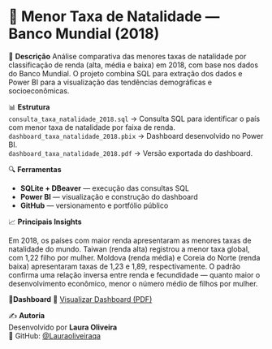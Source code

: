 # 👶 Menor Taxa de Natalidade — Banco Mundial (2018)

🧠 **Descrição**
Análise comparativa das menores taxas de natalidade por classificação de renda (alta, média e baixa) em 2018, com base nos dados do Banco Mundial.
O projeto combina SQL para extração dos dados e Power BI para a visualização das tendências demográficas e socioeconômicas.


📊 **Estrutura**  
`consulta_taxa_natalidade_2018.sql` → Consulta SQL para identificar o país com menor taxa de natalidade por faixa de renda.  
`dashboard_taxa_natalidade_2018.pbix` → Dashboard desenvolvido no Power BI.  
`dashboard_taxa_natalidade_2018.pdf` → Versão exportada do dashboard.


🔍 **Ferramentas**

- **SQLite + DBeaver** — execução das consultas SQL
- **Power BI** — visualização e construção do dashboard
- **GitHub** — versionamento e portfólio público



📈 **Principais Insights**

Em 2018, os países com maior renda apresentaram as menores taxas de natalidade do mundo.
Taiwan (renda alta) registrou a menor taxa global, com 1,22 filho por mulher.
Moldova (renda média) e Coreia do Norte (renda baixa) apresentaram taxas de 1,23 e 1,89, respectivamente.
O padrão confirma uma relação inversa entre renda e fecundidade — quanto maior o desenvolvimento econômico, menor o número médio de filhos por mulher.


📎**Dashboard**
📄 [Visualizar Dashboard (PDF)](./dashboard_emissao_co2_latam.pdf)


✍️ **Autoria**  
Desenvolvido por **Laura Oliveira**  
📂 GitHub: [@Lauraoliveiraqa](https://github.com/Lauraoliveiraqa)

